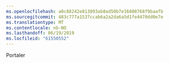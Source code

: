 ```yaml
---
ms.openlocfilehash: a0c88242e813893ab8ad50b7e16808768f9baafb
ms.sourcegitcommit: 483c777a1537ccab6a2a2da6a5d1fe4470dd0e7e
ms.translationtype: MT
ms.contentlocale: nb-NO
ms.lasthandoff: 06/19/2019
ms.locfileid: "61550552"
---
```

Portaler